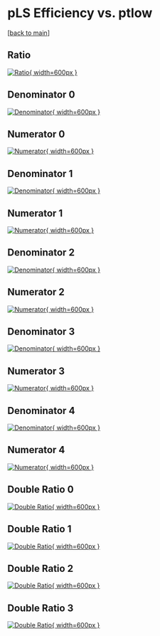 # pLS Efficiency vs. ptlow

[[back to main](./)]



## Ratio

[![Ratio](../mtv/var/pLS_vtr_211_-1_eff_ptlow.png){ width=600px }](../mtv/var/pLS_vtr_211_-1_eff_ptlow.pdf)

## Denominator 0

[![Denominator](../mtv/den/pLS_vtr_211_-1_eff_ptlow_den0.png){ width=600px }](../mtv/den/pLS_vtr_211_-1_eff_ptlow_den0.pdf)

## Numerator 0

[![Numerator](../mtv/num/pLS_vtr_211_-1_eff_ptlow_num0.png){ width=600px }](../mtv/num/pLS_vtr_211_-1_eff_ptlow_num0.pdf)

## Denominator 1

[![Denominator](../mtv/den/pLS_vtr_211_-1_eff_ptlow_den1.png){ width=600px }](../mtv/den/pLS_vtr_211_-1_eff_ptlow_den1.pdf)

## Numerator 1

[![Numerator](../mtv/num/pLS_vtr_211_-1_eff_ptlow_num1.png){ width=600px }](../mtv/num/pLS_vtr_211_-1_eff_ptlow_num1.pdf)

## Denominator 2

[![Denominator](../mtv/den/pLS_vtr_211_-1_eff_ptlow_den2.png){ width=600px }](../mtv/den/pLS_vtr_211_-1_eff_ptlow_den2.pdf)

## Numerator 2

[![Numerator](../mtv/num/pLS_vtr_211_-1_eff_ptlow_num2.png){ width=600px }](../mtv/num/pLS_vtr_211_-1_eff_ptlow_num2.pdf)

## Denominator 3

[![Denominator](../mtv/den/pLS_vtr_211_-1_eff_ptlow_den3.png){ width=600px }](../mtv/den/pLS_vtr_211_-1_eff_ptlow_den3.pdf)

## Numerator 3

[![Numerator](../mtv/num/pLS_vtr_211_-1_eff_ptlow_num3.png){ width=600px }](../mtv/num/pLS_vtr_211_-1_eff_ptlow_num3.pdf)

## Denominator 4

[![Denominator](../mtv/den/pLS_vtr_211_-1_eff_ptlow_den4.png){ width=600px }](../mtv/den/pLS_vtr_211_-1_eff_ptlow_den4.pdf)

## Numerator 4

[![Numerator](../mtv/num/pLS_vtr_211_-1_eff_ptlow_num4.png){ width=600px }](../mtv/num/pLS_vtr_211_-1_eff_ptlow_num4.pdf)

## Double Ratio 0

[![Double Ratio](../mtv/ratio/pLS_vtr_211_-1_eff_ptlow_ratio0.png){ width=600px }](../mtv/ratio/pLS_vtr_211_-1_eff_ptlow_ratio0.pdf)

## Double Ratio 1

[![Double Ratio](../mtv/ratio/pLS_vtr_211_-1_eff_ptlow_ratio1.png){ width=600px }](../mtv/ratio/pLS_vtr_211_-1_eff_ptlow_ratio1.pdf)

## Double Ratio 2

[![Double Ratio](../mtv/ratio/pLS_vtr_211_-1_eff_ptlow_ratio2.png){ width=600px }](../mtv/ratio/pLS_vtr_211_-1_eff_ptlow_ratio2.pdf)

## Double Ratio 3

[![Double Ratio](../mtv/ratio/pLS_vtr_211_-1_eff_ptlow_ratio3.png){ width=600px }](../mtv/ratio/pLS_vtr_211_-1_eff_ptlow_ratio3.pdf)

